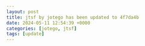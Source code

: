 ```yaml
---
layout: post
title: jtsf by jotego has been updated to 4f7da4b
date: 2024-05-11 12:54:39 +0000
categories: [jotego, jtsf]
tags: [update]
---
```


